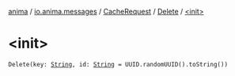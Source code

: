 [anima](../../../index.md) / [io.anima.messages](../../index.md) / [CacheRequest](../index.md) / [Delete](index.md) / [&lt;init&gt;](./-init-.md)

# &lt;init&gt;

`Delete(key: `[`String`](https://kotlinlang.org/api/latest/jvm/stdlib/kotlin/-string/index.html)`, id: `[`String`](https://kotlinlang.org/api/latest/jvm/stdlib/kotlin/-string/index.html)` = UUID.randomUUID().toString())`
